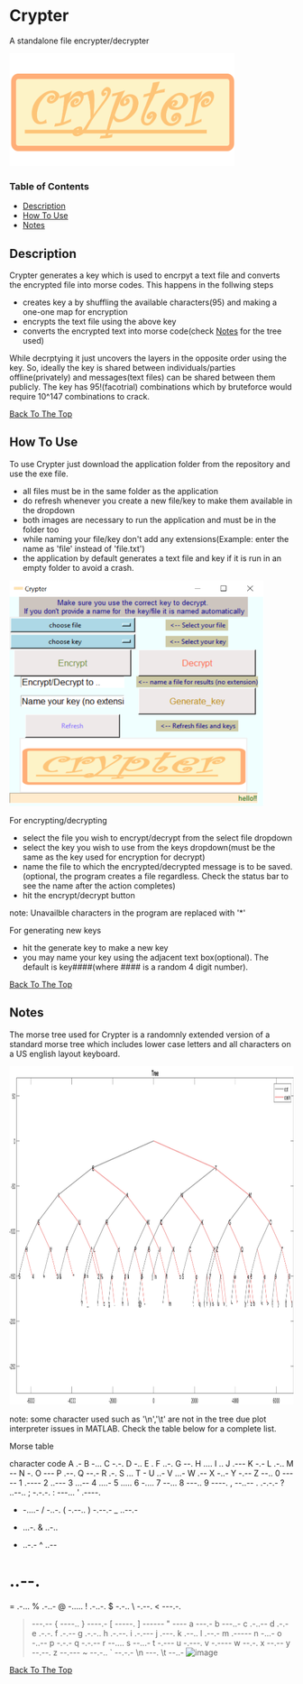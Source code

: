 # Crypter
A standalone file encrypter/decrypter 

<img src="https://github.com/vinaykrishna64/Crypter/blob/main/source_code/pics_for_readme/logo.png" width="400" height="200" />

### Table of Contents

- [Description](#description)
- [How To Use](#how-to-use)
- [Notes](#notes)


## Description
Crypter generates a key which is used to encrpyt a text file and converts the encrypted file into morse codes. This happens in the follwing steps
- creates key a by shuffling the available characters(95) and making a one-one map for encryption
- encrypts the text file using the above key
- converts the encrypted text into morse code(check [Notes](#notes) for the tree used)

While decrptying it just uncovers the layers in the opposite order using the key. So, ideally the key is shared between individuals/parties offline(privately) and messages(text files) can be shared between them publicly. The key has 95!(facotrial) combinations which by bruteforce would require 10^147 combinations to crack.

[Back To The Top](#Crypter)
## How To Use

To use Crypter just download the application folder from the repository and use the exe file.
- all files must be in the same folder as the application
- do refresh whenever you create a new file/key to make them available in the dropdown
- both images are necessary to run the application and must be in the folder too
- while naming your file/key don't add any extensions(Example: enter the name as 'file' instead of 'file.txt')
- the application by default generates a text file and key if it is run in an empty folder to avoid a crash.


<img src="https://github.com/vinaykrishna64/Crypter/blob/main/source_code/pics_for_readme/GUI.PNG" width="450" height="400" />

For encrypting/decrypting
- select the file you wish to encrypt/decrypt from the select file dropdown
- select the key you wish to use from the keys dropdown(must be the same as the key used for encryption for decrypt)
- name the file to which the encrypted/decrypted message is to be saved.(optional, the program creates a file regardless. Check the status bar to see the name after the action completes)
- hit the encrypt/decrypt button

note: Unavailble characters in the program are replaced with '*'

For generating new keys
- hit the generate key to make a new key
- you may name your key using the adjacent text box(optional). The default is key####(where #### is a random 4 digit number).

[Back To The Top](#Crypter)

## Notes

The morse tree used for Crypter is a randomnly extended version of a standard morse tree which includes lower case letters and all characters on a US english layout keyboard.

<img src="https://github.com/vinaykrishna64/Crypter/blob/main/source_code/pics_for_readme/Tree.jpg" width="800" height="600" />

note: some character used such as '\n','\t' are not in the tree due plot interpreter issues in MATLAB. Check the table below for a complete list.

Morse table

character	code
A	.-
B	-...
C	-.-.
D	-..
E	.
F	..-.
G	--.
H	....
I	..
J	.---
K	-.-
L	.-..
M	--
N	-.
O	---
P	.--.
Q	--.-
R	.-.
S	...
T	-
U	..-
V	...-
W	.--
X	-..-
Y	-.--
Z	--..
0	-----
1	.----
2	..---
3	...--
4	....-
5	.....
6	-....
7	--...
8	---..
9	----.
,	--..--
.	.-.-.-
?	..--..
;	-.-.-.
:	---...
'	.----.
-	-....-
/	-..-.
(	-.--..
)	-.--.-
_	..--.-
+	...-.
&	..-..
*	..-.-
^	..--
#	..--.
=	.-...
%	.-..-
@	-.....
!	.-..-.
$	-.-..
\	-.--.
<	---.-.
>	---.--
{	----..
}	----.-
[	-----.
]	------
"	----
a	---.-
b	---..-
c	.-..--
d	.-.-
e	.-.-.
f	.-.--
g	.-.-..
h	.-.--.
i	.-.---
j	.---.
k	.--..
l	.--.-
m	.-----
n	-...-
o	-..--
p	-.-.-
q	-.-.--
r	--....
s	--...-
t	-.---
u	-.---.
v	-.----
w	--.-.
x	--.--
y	--.--.
z	--.---
~	--.-..
`	--.-.-
\n	---.
\t	--..-
![image](https://user-images.githubusercontent.com/17516044/129235136-cdb95039-1caa-4479-8254-acea8445de80.png)



[Back To The Top](#Crypter)


